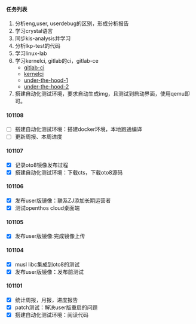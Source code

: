 #### 任务列表

1. 分析eng,user, userdebug的区别，形成分析报告
2. 学习crystal语言
3. 同步kis-analysis并学习
4. 分析lkp-test的代码
5. 学习linux-lab
6. 学习kernelci, gitlab的ci，gitlab-ce
   - [gitlab-ci](https://about.gitlab.com/product/continuous-integration/)
   - [kernelci](https://github.com/kernelci)
   - [under-the-hood-1](https://cki-project.org/posts/under-the-hood-part-1/)
   - [under-the-hood-2](https://cki-project.org/posts/under-the-hood-part-2/)
7. 搭建自动化测试环境，要求自动生成img，且测试到启动界面，使用qemu即可。

#### 101108

- [ ] 搭建自动化测试环境：搭建docker环境，本地跑通编译
- [ ] 更新周报、本周进度

#### 101107

- [x] 记录oto8镜像发布过程
- [x] 搭建自动化测试环境：下载cts，下载oto8源码

#### 101106

- [x] 发布user版镜像：联系ZJ添加长期运营者
- [x] 测试openthos cloud桌面端

#### 101105

- [x] 发布user版镜像:完成镜像上传

#### 101104

- [x] musl libc集成到oto8的测试
- [x] 发布user版镜像：发布前测试

#### 101101

- [x] 统计周报，月报，进度报告
- [x] patch测试：解决user版重启的问题
- [x] 搭建自动化测试环境：阅读代码